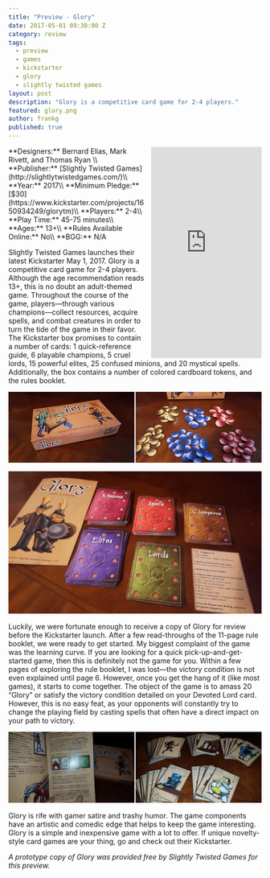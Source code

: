 ```yaml
---
title: "Preview - Glory"
date: 2017-05-01 09:30:00 Z
category: review
tags:
  - preview
  - games
  - kickstarter
  - glory
  - slightly twisted games
layout: post
description: "Glory is a competitive card game for 2-4 players."
featured: glory.png
author: frankg
published: true
---
```



<iframe style="float:right;margin-left: 10px;" src="https://www.kickstarter.com/projects/1650934249/glorytm/widget/card.html?v=2" width="220" height="420" frameborder="0" scrolling="no"></iframe>
**Designers:** Bernard Elias, Mark Rivett, and Thomas Ryan \\
**Publisher:** [Slightly Twisted Games](http://slightlytwistedgames.com/)\\
**Year:** 2017\\
**Minimum Pledge:** [$30](https://www.kickstarter.com/projects/1650934249/glorytm)\\
**Players:** 2-4\\
**Play Time:** 45-75 minutes\\
**Ages:** 13+\\
**Rules Available Online:** No\\
**BGG:** N/A

Slightly Twisted Games launches their latest Kickstarter May 1, 2017. Glory is a competitive card game for 2-4 players. Although the age recommendation reads 13+, this is no doubt an adult-themed game. Throughout the course of the game, players—through various champions—collect resources, acquire spells, and combat creatures in order to turn the tide of the game in their favor. The Kickstarter box promises to contain a number of cards: 1 quick-reference guide, 6 playable champions, 5 cruel lords, 15 powerful elites, 25 confused minions, and 20 mystical spells. Additionally, the box contains a number of colored cardboard tokens, and the rules booklet. 

![Glory](/images/glory/glory1.png)

![Glory](/images/glory/glory2.png)

Luckily, we were fortunate enough to receive a copy of Glory for review before the Kickstarter launch. After a few read-throughs of the 11-page rule booklet, we were ready to get started. My biggest complaint of the game was the learning curve. If you are looking for a quick pick-up-and-get-started game, then this is definitely not the game for you. Within a few pages of exploring the rule booklet, I was lost—the victory condition is not even explained until page 6. However, once you get the hang of it (like most games), it starts to come together. The object of the game is to amass 20 “Glory” or satisfy the victory condition detailed on your Devoted Lord card. However, this is no easy feat, as your opponents will constantly try to change the playing field by casting spells that often have a direct impact on your path to victory. 

![Glory](/images/glory/glory3.png)

Glory is rife with gamer satire and trashy humor. The game components have an artistic and comedic edge that helps to keep the game interesting. Glory is a simple and inexpensive game with a lot to offer. If unique novelty-style card games are your thing, go and check out their Kickstarter.

*A prototype copy of Glory was provided free by Slightly Twisted Games for this preview.*


